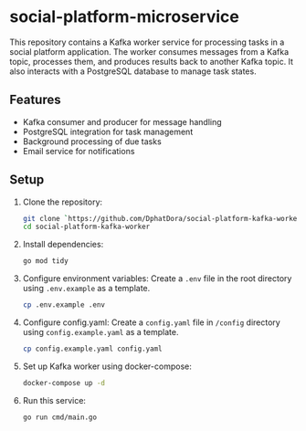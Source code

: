 # social-platform-microservice

This repository contains a Kafka worker service for processing tasks in a social platform application. The worker consumes messages from a Kafka topic, processes them, and produces results back to another Kafka topic. It also interacts with a PostgreSQL database to manage task states.

## Features

- Kafka consumer and producer for message handling
- PostgreSQL integration for task management
- Background processing of due tasks
- Email service for notifications

## Setup

1. Clone the repository:

   ```bash
   git clone `https://github.com/DphatDora/social-platform-kafka-worker`
   cd social-platform-kafka-worker
   ```

2. Install dependencies:

   ```bash
   go mod tidy
   ```

3. Configure environment variables:
   Create a `.env` file in the root directory using `.env.example` as a template.
   ```bash
   cp .env.example .env
   ```
4. Configure config.yaml:
   Create a `config.yaml` file in `/config` directory using `config.example.yaml` as a template.
   
   ```bash
   cp config.example.yaml config.yaml
   ```

6. Set up Kafka worker using docker-compose:

   ```bash
   docker-compose up -d
   ```

7. Run this service:

   ```bash
   go run cmd/main.go
   ```
